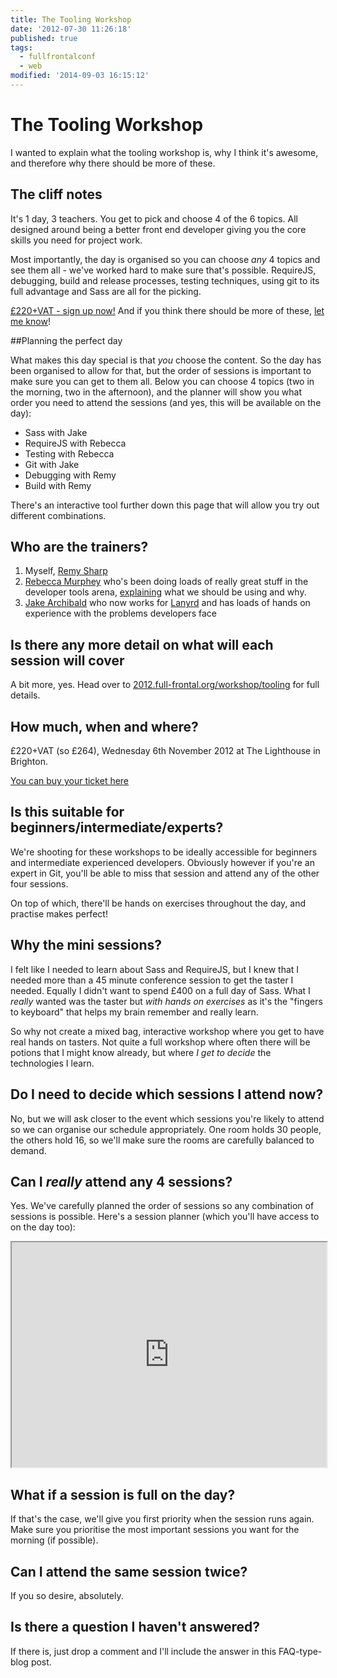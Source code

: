 ```yaml
---
title: The Tooling Workshop
date: '2012-07-30 11:26:18'
published: true
tags:
  - fullfrontalconf
  - web
modified: '2014-09-03 16:15:12'
---
```

# The Tooling Workshop

I wanted to explain what the tooling workshop is, why I think it's awesome, and therefore why there should be more of these.

## The cliff notes

It's 1 day, 3 teachers. You get to pick and choose 4 of the 6 topics. All designed around being a better front end developer giving you the core skills you need for project work.

Most importantly, the day is organised so you can choose *any* 4 topics and see them all - we've worked hard to make sure that's possible. RequireJS, debugging, build and release processes, testing techniques, using git to its full advantage and Sass are all for the picking.

[£220+VAT - sign up now!](http://2012.full-frontal.org/workshop/tooling#tooling) And if you think there should be more of these, [let me know](http://leftlogic.com/contact)!

<!--more-->

##Planning the perfect day

What makes this day special is that *you* choose the content. So the day has been organised to allow for that, but the order of sessions is important to make sure you can get to them all. Below you can choose 4 topics (two in the morning, two in the afternoon), and the planner will show you what order you need to attend the sessions (and yes, this will be available on the day):

- Sass with Jake
- RequireJS with Rebecca
- Testing with Rebecca
- Git with Jake
- Debugging with Remy
- Build with Remy

There's an interactive tool further down this page that will allow you try out different combinations.

## Who are the trainers?

1. Myself, [Remy Sharp](http://twitter.com/rem)
2. [Rebecca Murphey](http://twitter.com/rmurphey) who's been doing loads of really great stuff in the developer tools arena, [explaining](http://rmurphey.com/blog/2012/04/12/a-baseline-for-front-end-developers/) what we should be using and why.
3. [Jake Archibald](https://twitter.com/jaffathecake/) who now works for [Lanyrd](http://lanyrd.com) and has loads of hands on experience with the problems developers face

## Is there any more detail on what will each session will cover

A bit more, yes. Head over to [2012.full-frontal.org/workshop/tooling](http://2012.full-frontal.org/workshop/tooling#tooling) for full details.

## How much, when and where?

£220+VAT (so £264), Wednesday 6th November 2012 at The Lighthouse in Brighton.

[You can buy your ticket here](https://leftlogic.stagehq.com/events/1518)

## Is this suitable for beginners/intermediate/experts?

We're shooting for these workshops to be ideally accessible for beginners and intermediate experienced developers. Obviously however if you're an expert in Git, you'll be able to miss that session and attend any of the other four sessions.

On top of which, there'll be hands on exercises throughout the day, and practise makes perfect!

## Why the mini sessions?

I felt like I needed to learn about Sass and RequireJS, but I knew that I needed more than a 45 minute conference session to get the taster I needed.  Equally I didn't want to spend £400 on a full day of Sass. What I *really* wanted was the taster but *with hands on exercises* as it's the "fingers to keyboard" that helps my brain remember and really learn.

So why not create a mixed bag, interactive workshop where you get to have real hands on tasters. Not quite a full workshop where often there will be potions that I might know already, but where *I get to decide* the technologies I learn.

## Do I need to decide which sessions I attend now?

No, but we will ask closer to the event which sessions you're likely to attend so we can organise our schedule appropriately. One room holds 30 people, the others hold 16, so we'll make sure the rooms are carefully balanced to demand.

## Can I *really* attend any 4 sessions?

Yes. We've carefully planned the order of sessions so any combination of sessions is possible. Here's a session planner (which you'll have access to on the day too):

<iframe src="http://jsbin.com/uyupat/36/quiet" style="width: 100%; height: 360px;"></iframe>

## What if a session is full on the day?

If that's the case, we'll give you first priority when the session runs again. Make sure you prioritise the most important sessions you want for the morning (if possible).

## Can I attend the same session twice?

If you so desire, absolutely.

## Is there a question I haven't answered?

If there is, just drop a comment and I'll include the answer in this FAQ-type-blog post.
